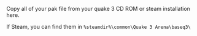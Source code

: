
Copy all of your pak file from your quake 3 CD ROM or steam installation here.

If Steam, you can find them in `%steamdir%\common\Quake 3 Arena\baseq3\`

